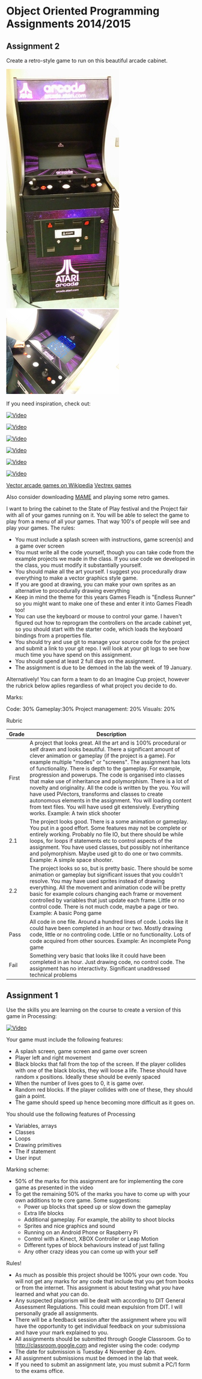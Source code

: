 # Object Oriented Programming Assignments 2014/2015

## Assignment 2

Create a retro-style game to run on this beautiful arcade cabinet. 

![Arcade](arcade1.jpg) 
![Arcade](arcade2.jpg)

If you need inspiration, check out:

[![Video](http://img.youtube.com/vi/S575a92AsuQ/0.jpg)](http://www.youtube.com/watch?v=S575a92AsuQ)


[![Video](http://img.youtube.com/vi/dzN2pgL0zeg/0.jpg)](http://www.youtube.com/watch?v=dzN2pgL0zeg)

[![Video](http://img.youtube.com/vi/CQVjyFmwpiA/0.jpg)](http://www.youtube.com/watch?v=CQVjyFmwpiA)

[![Video](http://img.youtube.com/vi/IzdxjaVm_HQ/0.jpg)](http://www.youtube.com/watch?v=IzdxjaVm_HQ)

[![Video](http://img.youtube.com/vi/aa3MRQXDS3U/0.jpg)](http://www.youtube.com/watch?v=aa3MRQXDS3U)

[![Video](http://img.youtube.com/vi/A4e1nr7sApc/0.jpg)](http://www.youtube.com/watch?v=A4e1nr7sApc)

[Vector arcade games on Wikipedia](http://en.wikipedia.org/wiki/Category:Vector_arcade_games)
[Vectrex games](http://en.wikipedia.org/wiki/Category:Vectrex_games)

Also consider downloading [MAME](http://mamedev.org/) and playing some retro games.

I want to bring the cabinet to the State of Play festival and the Project fair with all of your games running on it. You will be able to select the game to play from a menu of all your games. That way 100's of people will see and play your games.  The rules:

- You must include a splash screen with instructions, game screen(s) and a game over screen
- You must write all the code yourself, though you can take code from the example projects we made in the class. If you use code we developed in the class, you must modify it substantially yourself.
- You should make all the art yourself. I suggest you procedurally draw everything to make a vector graphics style game. 
- If you are good at drawing, you can make your own sprites as an alternative to procedurally drawing everything
- Keep in mind the theme for this years Games Fleadh is "Endless Runner" so you might want to make one of these and enter it into Games Fleadh too!
- You can use the keyboard or mouse to control your game. I haven't figured out how to reprogram the controllers on the arcade cabinet yet, so you should start with the starter code, which loads the keyboard bindings from a properties file. 
- You should try and use git to manage your source code for the project and submit a link to your git repo. I will look at your git logs to see how much time you have spend on this assignment.
- You should spend at least 2 full days on the assignment.
- The assignment is due to be demoed in the lab the week of 19 January.

Alternatively! You can form a team to do an Imagine Cup project, however the rubrick below aplies regardless of what project you decide to do.

Marks:

Code: 30%
Gameplay:30%
Project management: 20%
Visuals: 20%

Rubric

| Grade | Description |
| ------|-------------|
| First | A project that looks great. All the art and is 100% procedural or self drawn and looks beautiful. There a significant amount of clever animation or gameplay (if the project is a game). For example multiple "modes" or "screens". The assignment has lots of functionality. There is depth to the gameplay. For example, progression and powerups. The code is organised into classes that make use of inheritance and polymorphism. There is a lot of novelty and originality. All the code is written by the you. You will have used PVectors, transforms and classes to create autonomous elements in the assignment. You will loading content from text files. You will have used git extensively. Everything works. Example: A twin stick shooter|
| 2.1 | The project looks good. There is a some animation or gameplay. You put in a good effort. Some features may not be complete or entirely working. Probably no file IO, but there should be while loops, for loops if statements etc to control aspects of the assignment. You have used classes, but possibly not inheritance and polymorphism. Maybe used git to do one or two commits. Example: A simple space shooter. |
| 2.2 | The project looks so so, but is pretty basic. There should be some animation or gameplay but significant issues that you couldn't resolve. You may have used sprites instead of drawing everything. All the movement and animation code will be pretty basic for example colours changing each frame or movement controlled by variables that just update each frame. Little or no control code. There is not much code, maybe a page or two. Example: A basic Pong game |
| Pass | All code in one file. Around a hundred lines of code. Looks like it could have been completed in an hour or two. Mostly drawing code, little or no controling code. Little or no functionality. Lots of code acquired from other sources. Example: An incomplete Pong game|
| Fail | Something very basic that looks like it could have been completed in an hour. Just drawing code, no control code. The assignment has no interactivity. Significant unaddressed technical problems  |

## Assignment 1
Use the skills you are learning on the course to create a version of this game in Processing:

[![Video](http://img.youtube.com/vi/DXlPvvmSogU/0.jpg)](http://www.youtube.com/watch?v=DXlPvvmSogU)

Your game must include the following features:
- A splash screen, game screen and game over screen
- Player left and right movement
- Black blocks that fall from the top of the screen. If the player collides with one of the black blocks, they will loose a life. These should have random x positions. Ideally these should be evenly spaced
- When the number of lives goes to 0, it is game over.
- Random red blocks. If the player collides with one of these, they should gain a point.
- The game should speed up hence becoming more difficult as it goes on.

You should use the following features of Processing
- Variables, arrays
- Classes
- Loops
- Drawing primitives
- The if statement
- User input

Marking scheme:
- 50% of the marks for this assignment are for implementing the core game as presented in the video
- To get the remaining 50% of the marks you have to come up with your own additions to te core game. Some suggestions:
	- Power up blocks that speed up or slow down the gameplay
	- Extra life blocks
	- Additional gameplay. For example, the ability to shoot blocks
	- Sprites and nice graphics and sound
	- Running on an Android Phone or Raspberry Pi
	- Control with a Kinect, XBOX Controller or Leap Motion
	- Different types of block behaviours instead of just falling 
	- Any other crazy ideas you can come up with your self

Rules!

- As much as possible this project should be 100% your own code. You will not get any marks for any code that include that you get from books or from the internet. This assignment is about testing what *you* have learned and what *you* can do.
- Any suspected plagorism will be dealt with according to DIT General Assessment Regulations. This could mean expulsion from DIT. I will personally grade all assignments.
- There will be a feedback session after the assignment where you will have the opportunity to get individual feedback on your submissiona and have your mark explained to you.
- All assignments should be submitted through Google Classroom. Go to http://classroom.google.com and register using the code: codymp
- The date for submission is Tuesday 4 November @ 4pm. 
- All assignment submissions must be demoed in the lab that week.
- If you need to submit an assignment late, you must submit a PC/1 form to the exams office.
